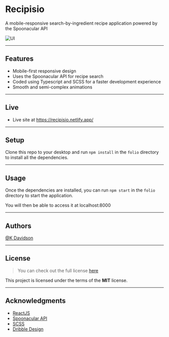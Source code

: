 # Recipisio

A mobile-responsive search-by-ingredient recipe application powered by the Spoonacular API

![UI](https://i.postimg.cc/RC2WLfHB/ezgif-com-optimize.gif)

---

## Features

-   Mobile-first responsive design
-   Uses the Spoonacular API for recipe search
-   Coded using Typescript and SCSS for a faster development experience
-   Smooth and semi-complex animations

---

## Live

-   Live site at https://recipisio.netlify.app/

---

## Setup

Clone this repo to your desktop and run `npm install` in the `folio` directory to install all the dependencies.

---

## Usage

Once the dependencies are installed, you can run `npm start` in the `folio` directory to start the application.

You will then be able to access it at localhost:8000

---

## Authors

[@K Davidson](mailto:kaushdavidson@icloud.com)

---

## License

> You can check out the full license [here](LICENSE)

This project is licensed under the terms of the **MIT** license.

---

## Acknowledgments

-   [ReactJS](https://reactjs.org/docs/getting-started.html)
-   [Spoonacular API](https://spoonacular.com/food-api/docs)
-   [SCSS](https://sass-lang.com/documentation)
-   [Dribble Design](https://dribbble.com/shots/18131616-Recipe-Search-App)
